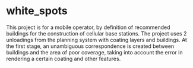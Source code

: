 # white_spots
This project is for a mobile operator, by definition of recommended buildings for the construction of cellular base stations. The project uses 2 unloadings from the planning system with coating layers and buildings. At the first stage, an unambiguous correspondence is created between buildings and the area of poor coverage, taking into account the error in rendering a certain coating and other features.
